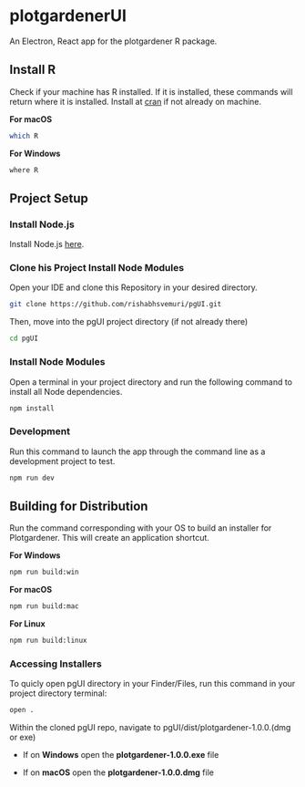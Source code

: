 # plotgardenerUI

An Electron, React app for the plotgardener R package.

<!-- ## Recommended IDE Setup

- [VSCode](https://code.visualstudio.com/) + [ESLint](https://marketplace.visualstudio.com/items?itemName=dbaeumer.vscode-eslint) + [Prettier](https://marketplace.visualstudio.com/items?itemName=esbenp.prettier-vscode) -->


## Install R

Check if your machine has R installed. If it is installed, these commands will return where it is installed.
Install at [cran](https://cran.r-project.org/mirrors.html) if not already on machine.

**__For macOS__**
```bash
which R
```
**__For Windows__**
```bash
where R
```

## Project Setup

### Install Node.js

Install Node.js [here](https://nodejs.org/en/download).

### Clone his Project Install Node Modules

Open your IDE and clone this Repository in your desired directory.

```bash
git clone https://github.com/rishabhsvemuri/pgUI.git
```

Then, move into the pgUI project directory (if not already there)
```bash
cd pgUI
``` 
### Install Node Modules

Open a terminal in your project directory and run the following command to install all Node dependencies.

```bash
npm install
```

### Development

Run this command to launch the app through the command line as a development project to test.

```bash
npm run dev
```

## Building for Distribution

Run the command corresponding with your OS to build an installer for Plotgardener. This will create an application shortcut.

**__For Windows__**
```bash
npm run build:win
```

**__For macOS__**
```bash
npm run build:mac
```

**__For Linux__**
```bash
npm run build:linux
```

### Accessing Installers

To quicly open pgUI directory in your Finder/Files, run this command in your project directory terminal:
```bash
open .
```

Within the cloned pgUI repo, navigate to pgUI/dist/plotgardener-1.0.0.(dmg or exe)

- If on **Windows** open the **plotgardener-1.0.0.exe** file

- If on **macOS** open the **plotgardener-1.0.0.dmg** file